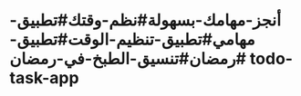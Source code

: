  # أنجز-مهامك-بسهولة#نظم-وقتك#تطبيق-مهامي#تطبيق-تنظيم-الوقت#تطبيق-رمضان#تنسيق-الطبخ-في-رمضان# todo-task-app
